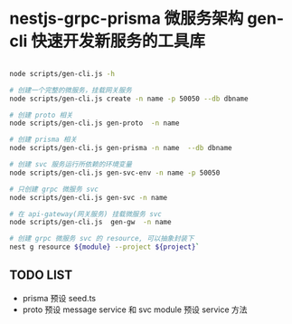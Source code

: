 <!--
 * @Author: hsycc
 * @Date: 2023-05-10 22:49:02
 * @LastEditTime: 2023-05-29 07:09:54
 * @Description:
 *
-->

# nestjs-grpc-prisma 微服务架构 gen-cli 快速开发新服务的工具库

```bash

node scripts/gen-cli.js -h

# 创建一个完整的微服务，挂载网关服务
node scripts/gen-cli.js create -n name -p 50050 --db dbname

# 创建 proto 相关
node scripts/gen-cli.js gen-proto  -n name

# 创建 prisma 相关
node scripts/gen-cli.js gen-prisma -n name  --db dbname

# 创建 svc 服务运行所依赖的环境变量
node scripts/gen-cli.js gen-svc-env -n name -p 50050

# 只创建 grpc 微服务 svc
node scripts/gen-cli.js gen-svc -n name

# 在 api-gateway(网关服务) 挂载微服务 svc
node scripts/gen-cli.js  gen-gw  -n name

# 创建 grpc 微服务 svc 的 resource, 可以抽象封装下
nest g resource ${module} --project ${project}`

```

## TODO LIST

- prisma 预设 seed.ts
- proto 预设 message service 和 svc module 预设 service 方法
